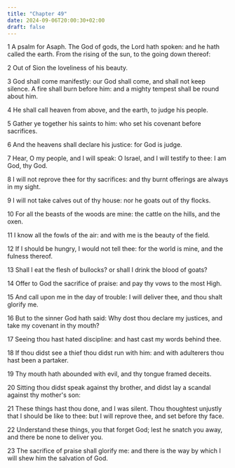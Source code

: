 ```yaml
---
title: "Chapter 49"
date: 2024-09-06T20:00:30+02:00
draft: false
---
```



1 A psalm for Asaph. The God of gods, the Lord hath spoken: and he hath called the earth. From the rising of the sun, to the going down thereof:

2 Out of Sion the loveliness of his beauty.

3 God shall come manifestly: our God shall come, and shall not keep silence. A fire shall burn before him: and a mighty tempest shall be round about him.

4 He shall call heaven from above, and the earth, to judge his people.

5 Gather ye together his saints to him: who set his covenant before sacrifices.

6 And the heavens shall declare his justice: for God is judge.

7 Hear, O my people, and I will speak: O Israel, and I will testify to thee: I am God, thy God.

8 I will not reprove thee for thy sacrifices: and thy burnt offerings are always in my sight.

9 I will not take calves out of thy house: nor he goats out of thy flocks.

10 For all the beasts of the woods are mine: the cattle on the hills, and the oxen.

11 I know all the fowls of the air: and with me is the beauty of the field.

12 If I should be hungry, I would not tell thee: for the world is mine, and the fulness thereof.

13 Shall I eat the flesh of bullocks? or shall I drink the blood of goats?

14 Offer to God the sacrifice of praise: and pay thy vows to the most High.

15 And call upon me in the day of trouble: I will deliver thee, and thou shalt glorify me.

16 But to the sinner God hath said: Why dost thou declare my justices, and take my covenant in thy mouth?

17 Seeing thou hast hated discipline: and hast cast my words behind thee.

18 If thou didst see a thief thou didst run with him: and with adulterers thou hast been a partaker.

19 Thy mouth hath abounded with evil, and thy tongue framed deceits.

20 Sitting thou didst speak against thy brother, and didst lay a scandal against thy mother's son:

21 These things hast thou done, and I was silent. Thou thoughtest unjustly that I should be like to thee: but I will reprove thee, and set before thy face.

22 Understand these things, you that forget God; lest he snatch you away, and there be none to deliver you.

23 The sacrifice of praise shall glorify me: and there is the way by which I will shew him the salvation of God.

